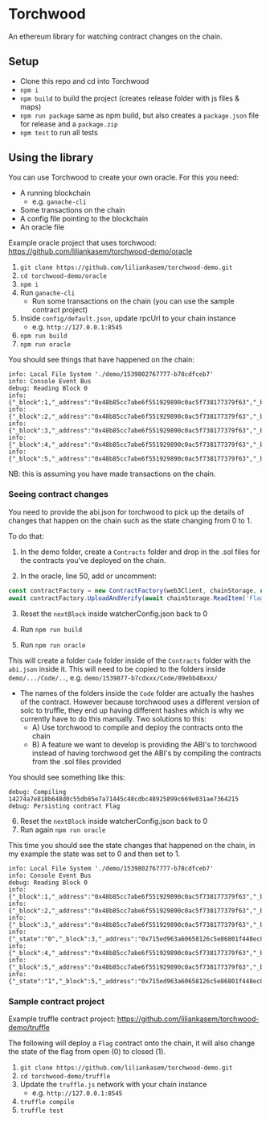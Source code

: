 # Torchwood

An ethereum library for watching contract changes on the chain.

## Setup
- Clone this repo and cd into Torchwood
-  `npm i`
-  `npm build` to build the project (creates release folder with js files & maps)
-  `npm run package` same as npm build, but also creates a `package.json` file for release and a `package.zip`
-  `npm test` to run all tests

## Using the library
You can use Torchwood to create your own oracle. For this you need:

- A running blockchain
    - e.g. `ganache-cli`
- Some transactions on the chain
- A config file pointing to the blockchain
- An oracle file

Example oracle project that uses torchwood: https://github.com/liliankasem/torchwood-demo/oracle

1. `git clone https://github.com/liliankasem/torchwood-demo.git`
2. `cd torchwood-demo/oracle`
3. `npm i`
4. Run `ganache-cli`
   - Run some transactions on the chain (you can use the sample contract project)
5. Inside `config/default.json`, update rpcUrl to your chain instance
    - e.g.  `http://127.0.0.1:8545`
6. `npm run build`
7. `npm run oracle`

You should see things that have happened on the chain:

```
info: Local File System './demo/1539802767777-b78cdfceb7'
info: Console Event Bus
debug: Reading Block 0
info: {"_block":1,"_address":"0x48b85cc7abe6f551929890c0ac5f738177379f63","_balance":"99.9464578"}
info: {"_block":2,"_address":"0x48b85cc7abe6f551929890c0ac5f738177379f63","_balance":"99.9464578"}
info: {"_block":3,"_address":"0x48b85cc7abe6f551929890c0ac5f738177379f63","_balance":"99.9464578"}
info: {"_block":4,"_address":"0x48b85cc7abe6f551929890c0ac5f738177379f63","_balance":"99.9464578"}
info: {"_block":5,"_address":"0x48b85cc7abe6f551929890c0ac5f738177379f63","_balance":"99.9464578"}
```

NB: this is assuming you have made transactions on the chain.

### Seeing contract changes
You need to provide the abi.json for torchwood to pick up the details of changes that happen on the chain such as the state changing from 0 to 1.

To do that:

1. In the demo folder, create a `Contracts` folder and drop in the .sol files for the contracts you've deployed on the chain.

2. In the oracle, line 50, add or uncomment:

``` typescript
const contractFactory = new ContractFactory(web3Client, chainStorage, new Sha256Notary());
await contractFactory.UploadAndVerify(await chainStorage.ReadItem('Flag.sol')); //or name of your contract
```

3. Reset the `nextBlock` inside watcherConfig.json back to 0

4. Run `npm run build `

5. Run `npm run oracle`
   
This will create a folder `Code` folder inside of the `Contracts` folder with the `abi.json` inside it. This will need to be copied to the folders inside `demo/.../Code/..`, e.g. `demo/1539877-b7cdxxx/Code/89ebb48xxx/`
   - The names of the folders inside the `Code` folder are actually the hashes of the contract. However because torchwood uses a different version of solc to truffle, they end up having different hashes which is why we currently have to do this manually. Two solutions to this:
        - A) Use torchwood to compile and deploy the contracts onto the chain
        - B) A feature we want to develop is providing the ABI's to torchwood instead of having torchwood get the ABI's by compiling the contracts from the .sol files provided

You should see something like this:

``` LOG
debug: Compiling 14274a7e818b648d0c55db85e7a71445c48cdbc48925899c669e031ae7364215
debug: Persisting contract Flag
```

6. Reset the `nextBlock` inside watcherConfig.json back to 0
7. Run again `npm run oracle`

This time you should see the state changes that happened on the chain, in my example the state was set to 0 and then set to 1.

``` LOG
info: Local File System './demo/1539802767777-b78cdfceb7'
info: Console Event Bus
debug: Reading Block 0
info: {"_block":1,"_address":"0x48b85cc7abe6f551929890c0ac5f738177379f63","_balance":"99.9464578"}
info: {"_block":2,"_address":"0x48b85cc7abe6f551929890c0ac5f738177379f63","_balance":"99.9464578"}
info: {"_block":3,"_address":"0x48b85cc7abe6f551929890c0ac5f738177379f63","_balance":"99.9464578"}
info: {"_state":"0","_block":3,"_address":"0x715ed963a60658126c5e86801f448ec8fee5ecc3","_balance":"0"}
info: {"_block":4,"_address":"0x48b85cc7abe6f551929890c0ac5f738177379f63","_balance":"99.9464578"}
info: {"_block":5,"_address":"0x48b85cc7abe6f551929890c0ac5f738177379f63","_balance":"99.9464578"}
info: {"_state":"1","_block":5,"_address":"0x715ed963a60658126c5e86801f448ec8fee5ecc3","_balance":"0"}
```

### Sample contract project
Example truffle contract project: https://github.com/liliankasem/torchwood-demo/truffle

The following will deploy a `Flag` contract onto the chain, it will also change the state of the flag from open (0) to closed (1).

1. `git clone https://github.com/liliankasem/torchwood-demo.git`
2. `cd torchwood-demo/truffle`
3. Update the `truffle.js` network with your chain instance
    - e.g.  `http://127.0.0.1:8545`
4. `truffle compile`
5. `truffle test`